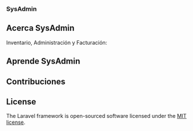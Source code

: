 <h3>SysAdmin</h3>

## Acerca SysAdmin

Inventario, Administración y Facturación:

## Aprende SysAdmin

## Contribuciones

## License

The Laravel framework is open-sourced software licensed under the [MIT license](https://opensource.org/licenses/MIT).
